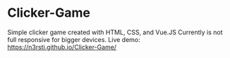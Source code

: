 # Clicker-Game
Simple clicker game created with HTML, CSS, and Vue.JS
Currently is not full responsive for bigger devices.
Live demo: https://n3rsti.github.io/Clicker-Game/
